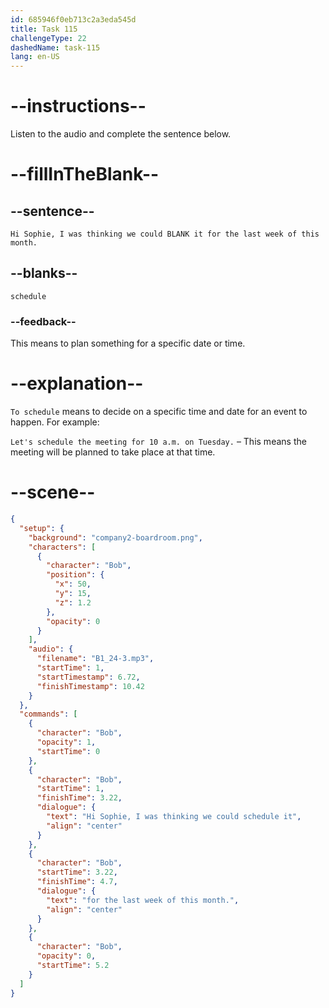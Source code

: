 ```yaml
---
id: 685946f0eb713c2a3eda545d
title: Task 115
challengeType: 22
dashedName: task-115
lang: en-US
---
```


<!-- (Audio) Bob: Hi Sophie, I was thinking we could schedule it for the last week of this month. -->

# --instructions--

Listen to the audio and complete the sentence below.

# --fillInTheBlank--

## --sentence--

`Hi Sophie, I was thinking we could BLANK it for the last week of this month.`

## --blanks--

`schedule`

### --feedback--

This means to plan something for a specific date or time.

# --explanation--

`To schedule` means to decide on a specific time and date for an event to happen. For example:

`Let's schedule the meeting for 10 a.m. on Tuesday.` – This means the meeting will be planned to take place at that time.

# --scene--

```json
{
  "setup": {
    "background": "company2-boardroom.png",
    "characters": [
      {
        "character": "Bob",
        "position": {
          "x": 50,
          "y": 15,
          "z": 1.2
        },
        "opacity": 0
      }
    ],
    "audio": {
      "filename": "B1_24-3.mp3",
      "startTime": 1,
      "startTimestamp": 6.72,
      "finishTimestamp": 10.42
    }
  },
  "commands": [
    {
      "character": "Bob",
      "opacity": 1,
      "startTime": 0
    },
    {
      "character": "Bob",
      "startTime": 1,
      "finishTime": 3.22,
      "dialogue": {
        "text": "Hi Sophie, I was thinking we could schedule it",
        "align": "center"
      }
    },
    {
      "character": "Bob",
      "startTime": 3.22,
      "finishTime": 4.7,
      "dialogue": {
        "text": "for the last week of this month.",
        "align": "center"
      }
    },
    {
      "character": "Bob",
      "opacity": 0,
      "startTime": 5.2
    }
  ]
}
```
